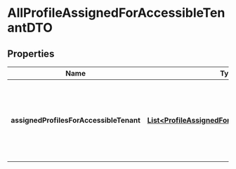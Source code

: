 

# AllProfileAssignedForAccessibleTenantDTO


## Properties

| Name | Type | Description | Notes |
|------------ | ------------- | ------------- | -------------|
|**assignedProfilesForAccessibleTenant** | [**List&lt;ProfileAssignedForAccessibleTenantDTO&gt;**](ProfileAssignedForAccessibleTenantDTO.md) | A list of objects representing the user profiles assigned to the user and their validity range. |  [optional] |




